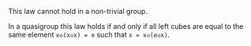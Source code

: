 This law cannot hold in a non-trivial group.

In a quasigroup this law holds if and only if all left cubes are equal to the same element `x◇(x◇x) = e` such that `x = x◇(e◇x)`.
